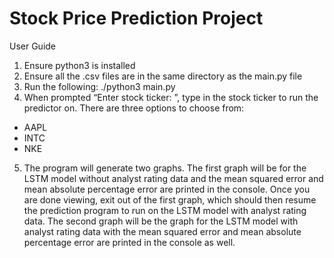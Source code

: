 # Stock Price Prediction Project
User Guide
1. Ensure python3 is installed
2. Ensure all the .csv files are in the same directory as the main.py file
3. Run the following: ./python3 main.py
4. When prompted “Enter stock ticker: ”, type in the stock ticker to run the predictor on. There are three options to choose from:
  * AAPL
  * INTC
  * NKE
5. The program will generate two graphs. The first graph will be for the LSTM model
without analyst rating data and the mean squared error and mean absolute
percentage error are printed in the console. Once you are done viewing, exit out of
the first graph, which should then resume the prediction program to run on the
LSTM model with analyst rating data. The second graph will be the graph for the
LSTM model with analyst rating data with the mean squared error and mean
absolute percentage error are printed in the console as well.
